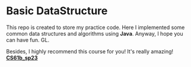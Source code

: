 # Basic DataStructure
This repo is created to store my practice code. Here I implemented some common data structures and algorithms using **Java**.
Anyway, I hope you can have fun. GL.

Besides, I highly recommend this course for you! It's really amazing!  **[CS61b_sp23](https://sp23.datastructur.es/)**
